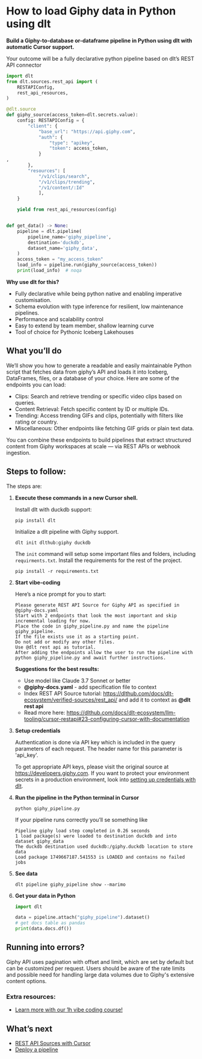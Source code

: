 # How to load Giphy data in Python using dlt

**Build a Giphy-to-database or-dataframe pipeline in Python using dlt with automatic Cursor support.**

Your outcome will be a fully declarative python pipeline based on dlt’s REST API connector

```python
import dlt
from dlt.sources.rest_api import (
    RESTAPIConfig,
    rest_api_resources,
)

@dlt.source
def giphy_source(access_token=dlt.secrets.value):
    config: RESTAPIConfig = {
        "client": {
            "base_url": "https://api.giphy.com",
            "auth": {
                "type": "apikey",
                "token": access_token,
            }
,
        },
        "resources": [
            "/v1/clips/search",
            "/v1/clips/trending",
            "/v1/content/:Id"
            ],
    }

    yield from rest_api_resources(config)


def get_data() -> None:
    pipeline = dlt.pipeline(
        pipeline_name='giphy_pipeline',
        destination='duckdb',
        dataset_name='giphy_data', 
    )
    access_token = "my_access_token"
    load_info = pipeline.run(giphy_source(access_token))
    print(load_info)  # noqa
```

**Why use dlt for this?**

- Fully declarative while being python native and enabling imperative customisation.
- Schema evolution with type inference for resilient, low maintenance pipelines.
- Performance and scalability control
- Easy to extend by team member, shallow learning curve
- Tool of choice for Pythonic Iceberg  Lakehouses

## What you’ll do

We’ll show you how to generate a readable and easily maintainable Python script that fetches data from giphy’s API and loads it into Iceberg, DataFrames, files, or a database of your choice. Here are some of the endpoints you can load:

- Clips: Search and retrieve trending or specific video clips based on queries.
- Content Retrieval: Fetch specific content by ID or multiple IDs.
- Trending: Access trending GIFs and clips, potentially with filters like rating or country.
- Miscellaneous: Other endpoints like fetching GIF grids or plain text data.

You can combine these endpoints to build pipelines that extract structured content from Giphy workspaces at scale — via REST APIs or webhook ingestion.

## Steps to follow:

The steps are:

1. **Execute these commands in a new Cursor shell.**
    
    Install dlt with duckdb support:
    ```shell
    pip install dlt
    ```

    Initialize a dlt pipeline with Giphy support.
    ```shell
    dlt init dlthub:giphy duckdb
    ```

    The `init` command will setup some important files and folders, including `requirments.txt`. Install the requirements for the rest of the project.
    ```shell
    pip install -r requirements.txt
    ```
    
2. **Start vibe-coding**
    
    Here’s a nice prompt for you to start: 
    
    ```
    Please generate REST API Source for Giphy API as specified in @giphy-docs.yaml 
    Start with 2 endpoints that look the most important and skip incremental loading for now. 
    Place the code in giphy_pipeline.py and name the pipeline giphy_pipeline. 
    If the file exists use it as a starting point. 
    Do not add or modify any other files. 
    Use @dlt rest api as tutorial. 
    After adding the endpoints allow the user to run the pipeline with python giphy_pipeline.py and await further instructions.
    
    ```
    
    **Suggestions for the best results:**
    - Use model like Claude 3.7 Sonnet or better
    - **@giphy-docs.yaml** - add specification file to context
    - Index REST API Source tutorial: https://dlthub.com/docs/dlt-ecosystem/verified-sources/rest_api/ and add it to context as **@dlt rest api**
    - Read more here: https://dlthub.com/docs/dlt-ecosystem/llm-tooling/cursor-restapi#23-configuring-cursor-with-documentation
    
3. **Setup credentials** 
    
    Authentication is done via API key which is included in the query parameters of each request. The header name for this parameter is 'api_key'.
    
    To get appropriate API keys, please visit the original source at https://developers.giphy.com.
    If you want to protect your environment secrets in a production environment, look into [setting up credentials with dlt](https://dlthub.com/docs/walkthroughs/add_credentials).
    
4. **Run the pipeline in the Python terminal in Cursor**
    
    ```shell
    python giphy_pipeline.py
    ```
    
    If your pipeline runs correctly you’ll se something like
    
    ```shell
    Pipeline giphy load step completed in 0.26 seconds
    1 load package(s) were loaded to destination duckdb and into dataset giphy_data
    The duckdb destination used duckdb:/giphy.duckdb location to store data
    Load package 1749667187.541553 is LOADED and contains no failed jobs
    ```
    
5. **See data**
    
    ```shell
    dlt pipeline giphy_pipeline show --marimo
    ```
    
6. **Get your data in Python**
    
    ```python
    import dlt
    
    data = pipeline.attach("giphy_pipeline").dataset()
    # get docs table as pandas
    print(data.docs.df())
    ```

## Running into errors?

Giphy API uses pagination with offset and limit, which are set by default but can be customized per request. Users should be aware of the rate limits and possible need for handling large data volumes due to Giphy's extensive content options.

### Extra resources:

- [Learn more with our 1h vibe coding course!](https://www.youtube.com/watch?v=GGid70rnJuM)

## What’s next

- [REST API Sources with Cursor](https://dlthub.com/docs/dlt-ecosystem/llm-tooling/cursor-restapi)
- [Deploy a pipeline](https://dlthub.com/docs/walkthroughs/deploy-a-pipeline)